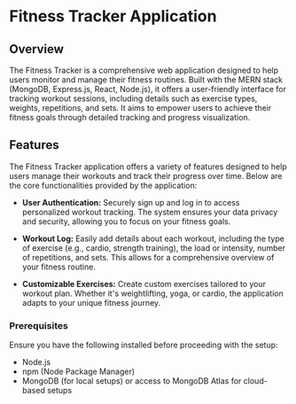 # Fitness Tracker Application

## Overview

The Fitness Tracker is a comprehensive web application designed to help users monitor and manage their fitness routines. Built with the MERN stack (MongoDB, Express.js, React, Node.js), it offers a user-friendly interface for tracking workout sessions, including details such as exercise types, weights, repetitions, and sets. It aims to empower users to achieve their fitness goals through detailed tracking and progress visualization.

## Features

The Fitness Tracker application offers a variety of features designed to help users manage their workouts and track their progress over time. Below are the core functionalities provided by the application:

- **User Authentication:** Securely sign up and log in to access personalized workout tracking. The system ensures your data privacy and security, allowing you to focus on your fitness goals.

- **Workout Log:** Easily add details about each workout, including the type of exercise (e.g., cardio, strength training), the load or intensity, number of repetitions, and sets. This allows for a comprehensive overview of your fitness routine.

- **Customizable Exercises:** Create custom exercises tailored to your workout plan. Whether it's weightlifting, yoga, or cardio, the application adapts to your unique fitness journey.

### Prerequisites

Ensure you have the following installed before proceeding with the setup:
- Node.js
- npm (Node Package Manager)
- MongoDB (for local setups) or access to MongoDB Atlas for cloud-based setups
